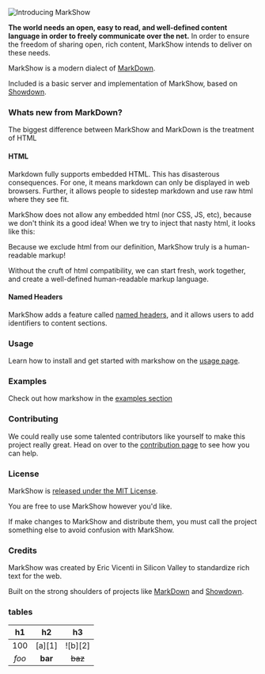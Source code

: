 ![Introducing MarkShow](/.assets/img/markshow_banner.png)

__The world needs an open, easy to read, and well-defined content language in order to freely communicate over the net.__ 
In order to ensure the freedom of sharing open, rich content, MarkShow intends to deliver on these needs.

MarkShow is a modern dialect of [MarkDown](http://daringfireball.net/projects/markdown/).

Included is a basic server and implementation of MarkShow, based on [Showdown](https://github.com/coreyti/showdown).

### Whats new from MarkDown?

The biggest difference between MarkShow and MarkDown is the treatment of HTML

#### HTML

Markdown fully supports embedded HTML. This has disasterous consequences. For one, it means markdown can only be displayed in web browsers. Further, it allows people to sidestep markdown and use raw html where they see fit.

MarkShow does not allow any embedded html (nor CSS, JS, etc), because we don't think its a good idea! When we try to inject that nasty html, it looks like this: <script> alert("If this annoys you, don't use markdown!"); </script>

Because we exclude html from our definition, MarkShow truly is a human-readable markup!

Without the cruft of html compatibility, we can start fresh, work together, and create a well-defined human-readable markup language.

#### Named Headers

MarkShow adds a feature called [named headers](/Examples/More/#named-headers), and it allows users to add identifiers to content sections.

### Usage

Learn how to install and get started with markshow on the [usage page](/Usage).


### Examples

Check out how markshow in the [examples section](/Examples)


### Contributing

We could really use some talented contributors like yourself to make this project really great. Head on over to the [contribution page](/Contributing) to see how you can help.


### License

MarkShow is [released under the MIT License](License.md).

You are free to use MarkShow however you'd like.

If make changes to MarkShow and distribute them, you must call the project something else to avoid confusion with MarkShow.


### Credits

MarkShow was created by Eric Vicenti in Silicon Valley to standardize rich text for the web.

Built on the strong shoulders of projects like [MarkDown](http://daringfireball.net/projects/markdown/basics) and [Showdown](https://github.com/coreyti/showdown).

### tables
| h1    |    h2   |      h3 |
|:------:|:-------:|:--------:|
| 100   | [a][1]  | ![b][2] |
| *foo* | **bar** | ~~baz~~ |